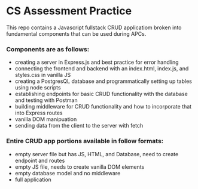 # CS Assessment Practice

This repo contains a Javascript fullstack CRUD applicatiom broken into fundamental components that can be used during APCs.

### Components are as follows:

- creating a server in Express.js and best practice for error handling
- connecting the frontend and backend with an index.html, index.js, and styles.css in vanilla JS
- creating a PostgresQL database and programmatically setting up tables using node scripts
- establishing endpoints for basic CRUD functionality with the database and testing with Postman
- building middleware for CRUD functionality and how to incorporate that into Express routes
- vanilla DOM manipuation
- sending data from the client to the server with fetch

### Entire CRUD app portions available in follow formats:

- empty server file but has JS, HTML, and Database, need to create endpoint and routes
- empty JS file, needs to create vanilla DOM elements
- empty database model and no middleware
- full application
